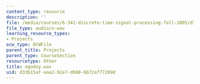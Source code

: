 ```yaml
---
content_type: resource
description: ''
file: /media/courses/6-341-discrete-time-signal-processing-fall-2005/d33b15afaaa292e7db086b72af77209d_egodoy.wav
file_type: audio/x-wav
learning_resource_types:
- Projects
ocw_type: OCWFile
parent_title: Projects
parent_type: CourseSection
resourcetype: Other
title: egodoy.wav
uid: d33b15af-aaa2-92e7-db08-6b72af77209d
---
```


